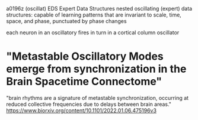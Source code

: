 a0196z
(oscillat)
EDS Expert Data Structures
nested oscillating (expert) data structures: capable of learning patterns that are invariant to scale, time, space, and phase, punctuated by phase changes

each neuron in an oscillatory fires in turn
in a cortical column oscillator


# "Metastable Oscillatory Modes emerge from synchronization in the Brain Spacetime Connectome"
"brain rhythms are a signature of metastable synchronization, occurring at reduced collective frequencies due to delays between brain areas." 
https://www.biorxiv.org/content/10.1101/2022.01.06.475196v3


